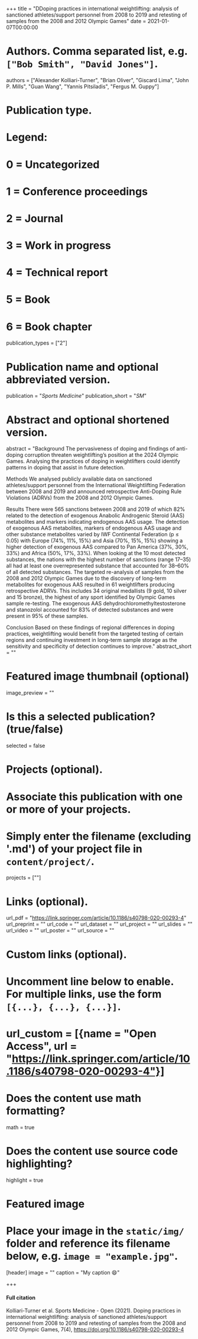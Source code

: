 +++
title = "DDoping practices in international weightlifting: analysis of sanctioned athletes/support personnel from 2008 to 2019 and retesting of samples from the 2008 and 2012 Olympic Games"
date = 2021-01-07T00:00:00

# Authors. Comma separated list, e.g. `["Bob Smith", "David Jones"]`.
authors = ["Alexander Kolliari-Turner", "Brian Oliver", "Giscard Lima", "John P. Mills", "Guan Wang", "Yannis Pitsiladis", "Fergus M. Guppy"]

# Publication type.
# Legend:
# 0 = Uncategorized
# 1 = Conference proceedings
# 2 = Journal
# 3 = Work in progress
# 4 = Technical report
# 5 = Book
# 6 = Book chapter
publication_types = ["2"]

# Publication name and optional abbreviated version.
publication = "*Sports Medicine*"
publication_short = "*SM*"

# Abstract and optional shortened version.
abstract = "Background
The pervasiveness of doping and findings of anti-doping corruption threaten weightlifting’s position at the 2024 Olympic Games. Analysing the practices of doping in weightlifters could identify patterns in doping that assist in future detection.

Methods
We analysed publicly available data on sanctioned athletes/support personnel from the International Weightlifting Federation between 2008 and 2019 and announced retrospective Anti-Doping Rule Violations (ADRVs) from the 2008 and 2012 Olympic Games.

Results
There were 565 sanctions between 2008 and 2019 of which 82% related to the detection of exogenous Anabolic Androgenic Steroid (AAS) metabolites and markers indicating endogenous AAS usage. The detection of exogenous AAS metabolites, markers of endogenous AAS usage and other substance metabolites varied by IWF Continental Federation (p ≤ 0.05) with Europe (74%, 11%, 15%) and Asia (70%, 15%, 15%) showing a higher detection of exogenous AAS compared to Pan America (37%, 30%, 33%) and Africa (50%, 17%, 33%). When looking at the 10 most detected substances, the nations with the highest number of sanctions (range 17–35) all had at least one overrepresented substance that accounted for 38–60% of all detected substances. The targeted re-analysis of samples from the 2008 and 2012 Olympic Games due to the discovery of long-term metabolites for exogenous AAS resulted in 61 weightlifters producing retrospective ADRVs. This includes 34 original medallists (9 gold, 10 silver and 15 bronze), the highest of any sport identified by Olympic Games sample re-testing. The exogenous AAS dehydrochloromethyltestosterone and stanozolol accounted for 83% of detected substances and were present in 95% of these samples.

Conclusion
Based on these findings of regional differences in doping practices, weightlifting would benefit from the targeted testing of certain regions and continuing investment in long-term sample storage as the sensitivity and specificity of detection continues to improve."
abstract_short = ""

# Featured image thumbnail (optional)
image_preview = ""

# Is this a selected publication? (true/false)
selected = false

# Projects (optional).
#   Associate this publication with one or more of your projects.
#   Simply enter the filename (excluding '.md') of your project file in `content/project/`.
   projects = [""]

# Links (optional).
url_pdf = "https://link.springer.com/article/10.1186/s40798-020-00293-4"
url_preprint = ""
url_code = ""
url_dataset = ""
url_project = ""
url_slides = ""
url_video = ""
url_poster = ""
url_source = ""

# Custom links (optional).
#   Uncomment line below to enable. For multiple links, use the form `[{...}, {...}, {...}]`.
#   url_custom = [{name = "Open Access", url = "https://link.springer.com/article/10.1186/s40798-020-00293-4"}]

# Does the content use math formatting?
math = true

# Does the content use source code highlighting?
highlight = true

# Featured image
# Place your image in the `static/img/` folder and reference its filename below, e.g. `image = "example.jpg"`.
[header]
image = ""
caption = "My caption :smile:"

+++

#### Full citation
Kolliari-Turner et al. Sports Medicine - Open (2021). Doping practices in international weightlifting: analysis of sanctioned athletes/support personnel from 2008 to 2019 and retesting of samples from the 2008 and 2012 Olympic Games, 7(4), https://doi.org/10.1186/s40798-020-00293-4

